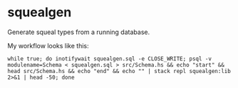 # squealgen

Generate squeal types from a running database.

My workflow looks like this:

```
while true; do inotifywait squealgen.sql -e CLOSE_WRITE; psql -v modulename=Schema < squealgen.sql > src/Schema.hs && echo "start" && head src/Schema.hs && echo "end" && echo "" | stack repl squealgen:lib 2>&1 | head -50; done
```


